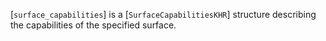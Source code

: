 [`surface_capabilities`] is a [`SurfaceCapabilitiesKHR`] structure
describing the capabilities of the specified surface.